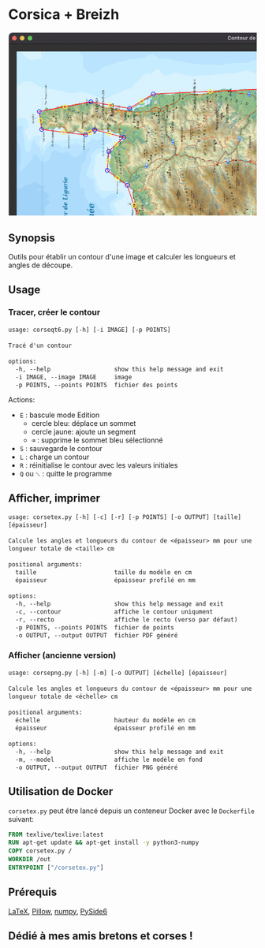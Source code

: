 # Corsica + Breizh

![screenshot](./screenshot.gif)

## Synopsis

Outils pour établir un contour d'une image et calculer les longueurs et angles de découpe.

## Usage

### Tracer, créer le contour

```text
usage: corseqt6.py [-h] [-i IMAGE] [-p POINTS]

Tracé d'un contour

options:
  -h, --help                  show this help message and exit
  -i IMAGE, --image IMAGE     image
  -p POINTS, --points POINTS  fichier des points
```

Actions:

- `E` : bascule mode Edition
  - cercle bleu: déplace un sommet
  - cercle jaune: ajoute un segment
  - `⌫` : supprime le sommet bleu sélectionné
- `S` : sauvegarde le contour
- `L` : charge un contour
- `R` : réinitialise le contour avec les valeurs initiales
- `Q` ou `␛` : quitte le programme

## Afficher, imprimer

```text
usage: corsetex.py [-h] [-c] [-r] [-p POINTS] [-o OUTPUT] [taille] [épaisseur]

Calcule les angles et longueurs du contour de <épaisseur> mm pour une longueur totale de <taille> cm

positional arguments:
  taille                      taille du modèle en cm
  épaisseur                   épaisseur profilé en mm

options:
  -h, --help                  show this help message and exit
  -c, --contour               affiche le contour uniqument
  -r, --recto                 affiche le recto (verso par défaut)
  -p POINTS, --points POINTS  fichier de points
  -o OUTPUT, --output OUTPUT  fichier PDF généré
```

### Afficher (ancienne version)

```text
usage: corsepng.py [-h] [-m] [-o OUTPUT] [échelle] [épaisseur]

Calcule les angles et longueurs du contour de <épaisseur> mm pour une longueur totale de <échelle> cm

positional arguments:
  échelle                     hauteur du modèle en cm
  épaisseur                   épaisseur profilé en mm

options:
  -h, --help                  show this help message and exit
  -m, --model                 affiche le modèle en fond
  -o OUTPUT, --output OUTPUT  fichier PNG généré
```

## Utilisation de Docker

`corsetex.py` peut être lancé depuis un conteneur Docker avec le `Dockerfile` suivant:


```dockerfile
FROM texlive/texlive:latest
RUN apt-get update && apt-get install -y python3-numpy
COPY corsetex.py /
WORKDIR /out
ENTRYPOINT ["/corsetex.py"]
```

## Prérequis

[LaTeX](https://www.tug.org/texlive/), [Pillow](https://python-pillow.org), [numpy](https://numpy.org), [PySide6](https://doc.qt.io/qtforpython/index.html)

## Dédié à mes amis bretons et corses !

